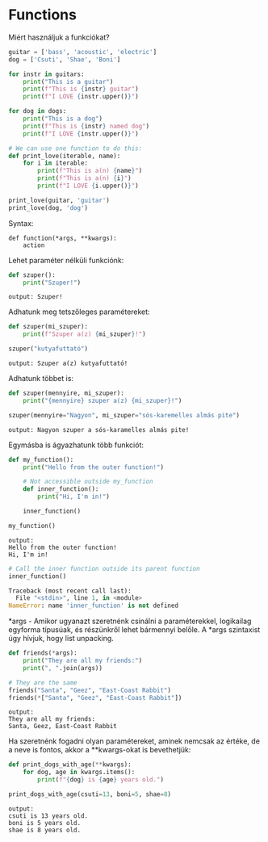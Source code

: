 # Functions

Miért használjuk a funkciókat?

```python
guitar = ['bass', 'acoustic', 'electric']
dog = ['Csuti', 'Shae', 'Boni']

for instr in guitars:
    print("This is a guitar")
    print(f"This is {instr} guitar")
    print(f"I LOVE {instr.upper()}")

for dog in dogs:
    print("This is a dog")
    print(f"This is {instr} named dog")
    print(f"I LOVE {instr.upper()}")

# We can use one function to do this:
def print_love(iterable, name):
    for i in iterable:
        print(f"This is a(n) {name}")
        print(f"This is a(n) {i}")
        print(f"I LOVE {i.upper()}")

print_love(guitar, 'guitar')
print_love(dog, 'dog')
```

Syntax:
```
def function(*args, **kwargs):
    action
```

Lehet paraméter nélküli funkciónk:
```python
def szuper():
    print("Szuper!")
```

```
output: Szuper!
```

Adhatunk meg tetszőleges paramétereket:
```python
def szuper(mi_szuper):
    print(f"Szuper a(z) {mi_szuper}!")

szuper("kutyafuttató")
```

```
output: Szuper a(z) kutyafuttató!
```
Adhatunk többet is:
```python
def szuper(mennyire, mi_szuper):
    print("{mennyire} szuper a(z) {mi_szuper}!")

szuper(mennyire="Nagyon", mi_szuper="sós-karemelles almás pite")
```

```
output: Nagyon szuper a sós-karamelles almás pite!
```
Egymásba is ágyazhatunk több funkciót:
```python
def my_function():
    print("Hello from the outer function!")

    # Not accessible outside my_function
    def inner_function():
        print("Hi, I'm in!")

    inner_function()

my_function()
```

```
output: 
Hello from the outer function!
Hi, I'm in!
```

```python
# Call the inner function outside its parent function
inner_function()
```

```python
Traceback (most recent call last):
  File "<stdin>", line 1, in <module>
NameError: name 'inner_function' is not defined
```
*args - Amikor ugyanazt szeretnénk csinálni a paraméterekkel, logikailag egyforma típusúak, és részünkről lehet bármennyi belőle. A *args szintaxist úgy hívjuk, hogy list unpacking.
```python
def friends(*args):
    print("They are all my friends:")
    print(", ".join(args))

# They are the same
friends("Santa", "Geez", "East-Coast Rabbit")
friends(*["Santa", "Geez", "East-Coast Rabbit"])
```

```
output: 
They are all my friends:
Santa, Geez, East-Coast Rabbit
```

Ha szeretnénk fogadni olyan paramétereket, aminek nemcsak az értéke, de a neve is fontos, akkor a **kwargs-okat is bevethetjük:
```python
def print_dogs_with_age(**kwargs):
    for dog, age in kwargs.items():
        print(f"{dog} is {age} years old.")

print_dogs_with_age(csuti=13, boni=5, shae=8)
```

```
output:
csuti is 13 years old.
boni is 5 years old.
shae is 8 years old.
```
